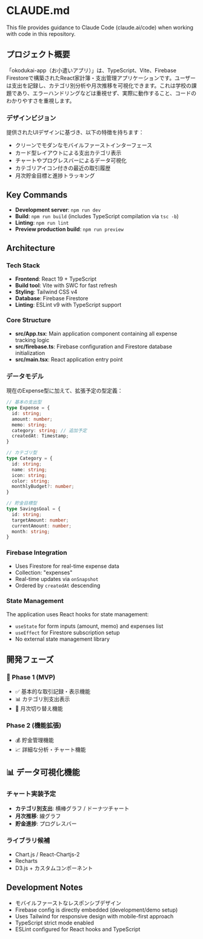 # CLAUDE.md

This file provides guidance to Claude Code (claude.ai/code) when working with code in this repository.

## プロジェクト概要

「okodukai-app（お小遣いアプリ）」は、TypeScript、Vite、Firebase Firestoreで構築されたReact家計簿・支出管理アプリケーションです。ユーザーは支出を記録し、カテゴリ別分析や月次推移を可視化できます。これは学校の課題であり、エラーハンドリングなどは重視せず、実際に動作すること、コードのわかりやすさを重視します。

### デザインビジョン
提供されたUIデザインに基づき、以下の特徴を持ちます：
- クリーンでモダンなモバイルファーストインターフェース
- カード型レイアウトによる支出カテゴリ表示
- チャートやプログレスバーによるデータ可視化
- カテゴリアイコン付きの最近の取引履歴
- 月次貯金目標と進捗トラッキング

## Key Commands

- **Development server**: `npm run dev`
- **Build**: `npm run build` (includes TypeScript compilation via `tsc -b`)
- **Linting**: `npm run lint`
- **Preview production build**: `npm run preview`

## Architecture

### Tech Stack
- **Frontend**: React 19 + TypeScript
- **Build tool**: Vite with SWC for fast refresh
- **Styling**: Tailwind CSS v4
- **Database**: Firebase Firestore
- **Linting**: ESLint v9 with TypeScript support

### Core Structure
- **src/App.tsx**: Main application component containing all expense tracking logic
- **src/firebase.ts**: Firebase configuration and Firestore database initialization
- **src/main.tsx**: React application entry point

### データモデル
現在のExpense型に加えて、拡張予定の型定義：
```typescript
// 基本の支出型
type Expense = {
  id: string;
  amount: number;
  memo: string;
  category: string; // 追加予定
  createdAt: Timestamp;
}

// カテゴリ型
type Category = {
  id: string;
  name: string;
  icon: string;
  color: string;
  monthlyBudget?: number;
}

// 貯金目標型
type SavingsGoal = {
  id: string;
  targetAmount: number;
  currentAmount: number;
  month: string;
}
```

### Firebase Integration
- Uses Firestore for real-time expense data
- Collection: "expenses"
- Real-time updates via `onSnapshot`
- Ordered by `createdAt` descending

### State Management
The application uses React hooks for state management:
- `useState` for form inputs (amount, memo) and expenses list
- `useEffect` for Firestore subscription setup
- No external state management library

## 開発フェーズ

### 🚀 Phase 1 (MVP)
- ✅ 基本的な取引記録・表示機能
- 📊 カテゴリ別支出表示
- 📅 月次切り替え機能

### Phase 2 (機能拡張)
- 💰 貯金管理機能
- 📈 詳細な分析・チャート機能

## 📊 データ可視化機能

### チャート実装予定
- **カテゴリ別支出**: 横棒グラフ / ドーナツチャート
- **月次推移**: 線グラフ
- **貯金進捗**: プログレスバー

### ライブラリ候補
- Chart.js / React-Chartjs-2
- Recharts
- D3.js + カスタムコンポーネント

## Development Notes

- モバイルファーストなレスポンシブデザイン
- Firebase config is directly embedded (development/demo setup)
- Uses Tailwind for responsive design with mobile-first approach
- TypeScript strict mode enabled
- ESLint configured for React hooks and TypeScript